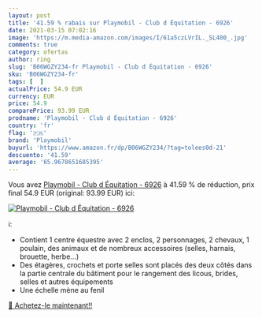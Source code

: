 ```yaml
---
layout: post
title: '41.59 % rabais sur Playmobil - Club d Équitation - 6926'
date: 2021-03-15 07:02:16
image: 'https://m.media-amazon.com/images/I/61a5czLVrIL._SL400_.jpg'
comments: true
category: ofertas
author: ring
slug: 'B06WGZY234-fr Playmobil - Club d Équitation - 6926'
sku: 'B06WGZY234-fr'
tags: [  ]
actualPrice: 54.9 EUR
currency: EUR
price: 54.9
comparePrice: 93.99 EUR
prodname: 'Playmobil - Club d Équitation - 6926'
country: 'fr'
flag: '🇫🇷'
brand: 'Playmobil'
buyurl: 'https://www.amazon.fr/dp/B06WGZY234/?tag=tolees0d-21'
descuento: '41.59'
average: '65.9678651685395'
---
```


Vous avez [Playmobil - Club d Équitation - 6926](https://www.amazon.fr/dp/B06WGZY234/?tag=tolees0d-21)  à  41.59 % de réduction, prix final  54.9 EUR (original: 93.99 EUR) ici:

[![Playmobil - Club d Équitation - 6926](https://m.media-amazon.com/images/I/61a5czLVrIL._SL400_.jpg)](https://www.amazon.fr/dp/B06WGZY234/?tag=tolees0d-21)

ℹ️:

- Contient 1 centre équestre avec 2 enclos, 2 personnages, 2 chevaux, 1 poulain, des animaux et de nombreux accessoires (selles, harnais, brouette, herbe…)
- Des étagères, crochets et porte selles sont placés des deux côtés dans la partie centrale du bâtiment pour le rangement des licous, brides, selles et autres équipements
- Une échelle mène au fenil

[🛒 Achetez-le maintenant!!](https://www.amazon.fr/dp/B06WGZY234/?tag=tolees0d-21)
